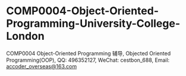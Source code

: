 # COMP0004-Object-Oriented-Programming-University-College-London
COMP0004 Object-Oriented Programming 辅导, Objected Oriented Programming(OOP), QQ: 496352127, WeChat: cestbon_688, Email: accoder_overseas@163.com
